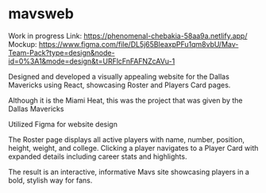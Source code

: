 # mavsweb
Work in progress
Link: https://phenomenal-chebakia-58aa9a.netlify.app/
Mockup: https://www.figma.com/file/DL5j65BleaxpPFu1qm8vbU/Mav-Team-Pack?type=design&node-id=0%3A1&mode=design&t=URFlcFnFAFNZcAVu-1

Designed and developed a visually appealing website for the Dallas Mavericks using React, showcasing Roster and Players Card pages. 

Although it is the Miami Heat, this was the project that was given by the Dallas Mavericks

Utilized Figma for website design

The Roster page displays all active players with name, number, position, height, weight, and college. Clicking a player navigates to a Player Card with expanded details including career stats and highlights. 

The result is an interactive, informative Mavs site showcasing players in a bold, stylish way for fans.
